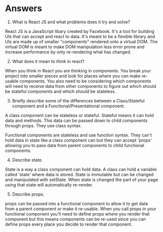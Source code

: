 # Answers

1.  What is React JS and what problems does it try and solve?

React JS is a JavaScript libary created by Facebook. It's a tool for building UIs that can accept and react to data. It's meant to be a flexible library and UIs are made up of smaller "components" rendered onto a virtual DOM. The virtual DOM is meant to make DOM manipulation less error prone and increase performance by only re-rendering what has changed.

2.  What does it mean to _think_ in react?

When you think in React you are thinking in components. You break your project into smaller pieces and look for places where you can make re-usable components. You also need to be considering which components will need to receive data from other components to figure out which should be stateful components and which should be stateless.

3.  Briefly describe some of the differences between a Class/Stateful component and a Functional/Presentational component.

A class component can be stateless or stateful. Stateful means it can hold data and methods. This data can be passed down to child components through props. They use class syntax.

Functional components are stateless and use function syntax. They can't hold data in state like a class component can but they can accept 'props' allowing you to pass data from parent components to child functional components.

4.  Describe state.

State is a way a class component can hold data. A class can hold a variable called 'state' where data is stored. State is immutable but can be changed and manipulated with setState. When state is changed the part of your page using that state will automatically re-render.

5.  Describe props.

props can be passed into a functional component to allow it to get data from a parent component or make it re-usable. When you call props in your functional component you'll need to define props where you render that component but this means components can be re-used since you can define props every place you decide to render that component.
